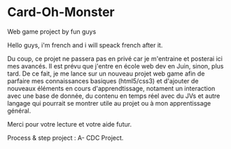 # Card-Oh-Monster
Web game project by fun guys


Hello guys, i'm french and i will speack french after it.

Du coup, ce projet ne passera pas en privé car je m'entraine et posterai ici mes avancés. Il est prévu que j'entre en école web dev en Juin, sinon, plus tard.
De ce fait, je me lance sur un nouveau projet web game afin de parfaire mes connaissances basiques (html5/css3) et d'ajouter de nouveaux éléments en cours d'apprendtissage, notament un interaction avec une base de donnée, du contenu en temps réel avec du JVs et autre langage qui pourrait se montrer utile au projet ou à mon apprentissage général. 

Merci pour votre lecture et votre aide futur. 

Process & step project :
A- CDC Project.

